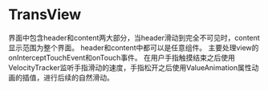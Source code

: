 # TransView
界面中包含header和content两大部分，当header滑动到完全不可见时，content显示范围为整个界面。
header和content中都可以是任意组件。
主要处理view的onInterceptTouchEvent和onTouch事件。
在用户手指触摸结束之后使用VelocityTracker监听手指滑动的速度，手指松开之后使用ValueAnimation属性动画的插值，进行后续的自然滑动。
